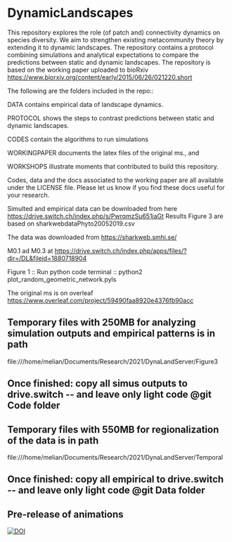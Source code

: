 # DynamicLandscapes

This repository explores the role (of patch and) connectivity dynamics on species diversity. We aim to strengthen existing metacommunity theory by extending it to dynamic landscapes. The repository contains a protocol combining simulations and analytical expectations to compare the predictions between static and dynamic landscapes. The repository is based on the working paper uploaded to bioRxiv  https://www.biorxiv.org/content/early/2015/06/26/021220.short


The following are the folders included in the repo:: 

DATA contains empirical data of landscape dynamics. 

PROTOCOL shows the steps to contrast predictions between static and dynamic landscapes. 

CODES contain the algorithms to run simulations

WORKINGPAPER  documents the latex files of the original ms., and 

WORKSHOPS illustrate moments that contributed to build this repository.

Codes, data and the docs associated to the working paper are all available under the LICENSE file. Please let us know if you find these docs useful for your research. 

Simulted and empirical data can be downloaded from here
https://drive.switch.ch/index.php/s/PwrqmzSu651jaGt 
Results Figure 3 are based on sharkwebdataPhyto20052019.csv

The data was downloaded from https://sharkweb.smhi.se/

M0.1 ad M0.3 at https://drive.switch.ch/index.php/apps/files/?dir=/DL&fileid=1880718904

Figure 1 :: Run python code terminal :: python2 plot_random_geometric_network.pyls 

The original ms is on overleaf 
https://www.overleaf.com/project/59490faa8920e4376fb90acc

## Temporary files with 250MB for analyzing simulation outputs and empirical patterns is in path
file:///home/melian/Documents/Research/2021/DynaLandServer/Figure3
## Once finished: copy all simus outputs to drive.switch -- and leave only light code @git Code folder

## Temporary files with 550MB for regionalization of the data is in path
file:///home/melian/Documents/Research/2021/DynaLandServer/Temporal
## Once finished: copy all empirical to drive.switch -- and leave only light code @git Data folder

## Pre-release of animations
[![DOI](https://zenodo.org/badge/111830799.svg)](https://zenodo.org/badge/latestdoi/111830799)


